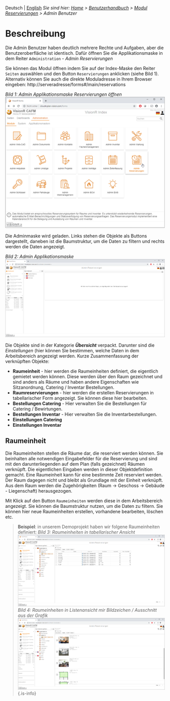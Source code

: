<!-- TITLE: Modul "Reservierungen" für Admin Benutzer -->
<!-- SUBTITLE: Modul für die Online-Reservierungen von Räumen / Inventar / Arbeitsplätzen -->

Deutsch | [English](/en/modules/reservations/user)
*Sie sind hier: [Home](/home) > [Benutzerhandbuch](/de/user-guide) > [Modul Reservierungen](/de/modules/reservations) > Admin Benutzer*
# Beschreibung
Die Admin Benutzer haben deutlich mehrere Rechte und Aufgaben, aber die Benutzeroberfläche ist identisch. Dafür öffnen Sie die Applikationsmaske in dem Reiter `Administration` - *Admin Reservierungen*

Sie können das Modul öffnen indem Sie auf der Index-Maske den Reiter `Seiten` auswählen und den Button `Reservierungen` anklicken (siehe Bild 1). Alternativ können Sie auch die direkte Moduladresse in Ihrem Browser eingeben: http://serveradresse/forms#/main/reservations

*Bild 1: Admin Applikationsmaske Reservierungen öffnen*
![RES admin 1](/uploads/de-reservierungen/RES-admin1.png "Admin Applikationsmaske Reservierungen öffnen")

Die Adminmaske wird geladen. Links stehen die Objekte als Buttons dargestellt, daneben ist die Baumstruktur, um die Daten zu filtern und rechts werden die Daten angezeigt. 

*Bild 2: Admin Applikationsmaske*
![RES admin 2](/uploads/de-reservierungen/RES-admin2.png "Admin Applikationsmaske Reservierungen öffnen")

Die Objekte sind in der Kategorie ***Übersicht*** verpackt. Darunter sind die *Einstellungen* (hier können Sie bestimmen, welche Daten in dem Arbeitsbereich angezeigt werden.
Kurze Zusammenfassung der verknüpften Objekte:

* **Raumeinheit** - hier werden die Raumeinheiten definiert, die eigentlich gemietet werden können. Diese werden über den Raum gezeichnet und sind anders als Räume und haben andere Eigenschaften wie Sitzanordnung, Catering / Inventar Bestellungen.
* **Raumreservierungen** - hier werden die erstellen Reservierungen in tabellarischer Form angezeigt. Sie können diese hier bearbeiten.
* **Bestellungen Catering** - Hier verwalten Sie die Bestellungen für Catering / Bewirtungen. 
* **Bestellungen Inventar** - Hier verwalten Sie die Inventarbestellungen.
* **Einstellungen Catering**
* **Einstellungen Inventar**

## Raumeinheit

Die Raumeinheiten stellen die Räume dar, die reserviert werden können. Sie beinhalten alle notwendigen Eingabefelder für die Reservierung und sind mit den darunterliegenden auf dem Plan (falls gezeichnet) Räumen verknüpft. Die eigentlichen Eingaben werden in dieser Objektdefinition gemacht. Eine Raumeinheit kann für eine bestimmte Zeit reserviert werden. Der Raum dagegen nicht und bleibt als Grundlage mit der Einheit verknüpft. Aus dem Raum werden die Zugehörigkeiten (Raum -> Geschoss -> Gebäude - Liegenschaft) herausgezogen.  

Mit Klick auf den Button `Raumeinheiten` werden diese in dem Arbeitsbereich angezeigt. Sie können die Baumstruktur nutzen, um die Daten zu filtern. Sie können hier neue Raumeinheiten erstellen, vorhandene bearbeiten, löschen etc. 

> **Beispiel**: in unserem Demoprojekt haben wir folgene Raumeinheiten definiert:
> *Bild 3: Raumeinheiten in tabellarischer Ansicht*
![RES admin 4](/uploads/de-reservierungen/RES-admin4.png "Admin Applikationsmaske Reservierungen öffnen") 
> *Bild 4: Raumeinheiten in Listenansicht mir Bildzeichen / Ausschnitt aus der Grafik*
![RES admin 3](/uploads/de-reservierungen/RES-admin3.png "Admin Applikationsmaske Reservierungen öffnen") 
{.is-info}

